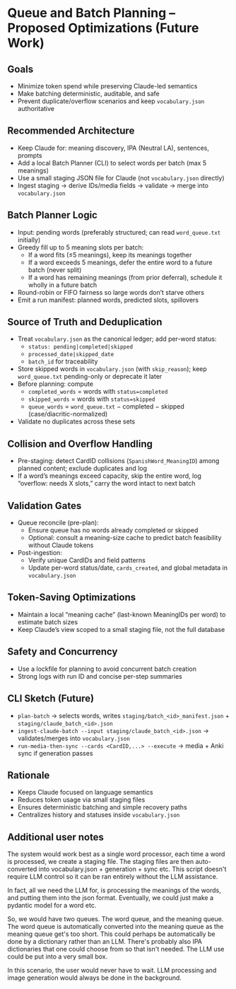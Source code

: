 <!--
ARCHIVED DOCUMENT
Original: QUEUE_OPTIMIZATIONS.md
Archived Location: context/archive/legacy/old_QUEUE_OPTIMIZATIONS.md
Archive Date: 2025-09-06T19:46:52.108142

This document has been archived as part of the documentation reorganization.
For current documentation, see context/README.md
-->

# Queue and Batch Planning – Proposed Optimizations (Future Work)

## Goals
- Minimize token spend while preserving Claude-led semantics
- Make batching deterministic, auditable, and safe
- Prevent duplicate/overflow scenarios and keep `vocabulary.json` authoritative

## Recommended Architecture
- Keep Claude for: meaning discovery, IPA (Neutral LA), sentences, prompts
- Add a local Batch Planner (CLI) to select words per batch (max 5 meanings)
- Use a small staging JSON file for Claude (not `vocabulary.json` directly)
- Ingest staging → derive IDs/media fields → validate → merge into `vocabulary.json`

## Batch Planner Logic
- Input: pending words (preferably structured; can read `word_queue.txt` initially)
- Greedy fill up to 5 meaning slots per batch:
  - If a word fits (≤5 meanings), keep its meanings together
  - If a word exceeds 5 meanings, defer the entire word to a future batch (never split)
  - If a word has remaining meanings (from prior deferral), schedule it wholly in a future batch
- Round-robin or FIFO fairness so large words don’t starve others
- Emit a run manifest: planned words, predicted slots, spillovers

## Source of Truth and Deduplication
- Treat `vocabulary.json` as the canonical ledger; add per-word status:
  - `status: pending|completed|skipped`
  - `processed_date|skipped_date`
  - `batch_id` for traceability
- Store skipped words in `vocabulary.json` (with `skip_reason`); keep `word_queue.txt` pending-only or deprecate it later
- Before planning: compute
  - `completed_words` = words with `status=completed`
  - `skipped_words` = words with `status=skipped`
  - `queue_words` = `word_queue.txt` − completed − skipped (case/diacritic-normalized)
- Validate no duplicates across these sets

## Collision and Overflow Handling
- Pre-staging: detect CardID collisions (`SpanishWord_MeaningID`) among planned content; exclude duplicates and log
- If a word’s meanings exceed capacity, skip the entire word, log “overflow: needs X slots,” carry the word intact to next batch

## Validation Gates
- Queue reconcile (pre-plan):
  - Ensure queue has no words already completed or skipped
  - Optional: consult a meaning-size cache to predict batch feasibility without Claude tokens
- Post-ingestion:
  - Verify unique CardIDs and field patterns
  - Update per-word status/date, `cards_created`, and global metadata in `vocabulary.json`

## Token-Saving Optimizations
- Maintain a local “meaning cache” (last-known MeaningIDs per word) to estimate batch sizes
- Keep Claude’s view scoped to a small staging file, not the full database

## Safety and Concurrency
- Use a lockfile for planning to avoid concurrent batch creation
- Strong logs with run ID and concise per-step summaries

## CLI Sketch (Future)
- `plan-batch` → selects words, writes `staging/batch_<id>_manifest.json` + `staging/claude_batch_<id>.json`
- `ingest-claude-batch --input staging/claude_batch_<id>.json` → validates/merges into `vocabulary.json`
- `run-media-then-sync --cards <CardID,...> --execute` → media + Anki sync if generation passes

## Rationale
- Keeps Claude focused on language semantics
- Reduces token usage via small staging files
- Ensures deterministic batching and simple recovery paths
- Centralizes history and statuses inside `vocabulary.json`

## Additional user notes

The system would work best as a single word processor, each time a word is processed, we create a staging file. The staging files are then auto-converted into vocabulary.json + generation + sync etc. This script doesn't require LLM control so it can be ran entirely without the LLM assistance.

In fact, all we need the LLM for, is processing the meanings of the words, and putting them into the json format. Eventually, we could just make a pydantic model for a word etc.

So, we would have two queues. The word queue, and the meaning queue. The word queue is automatically converted into the meaning queue as the meaning queue get's too short. This could perhaps be automatically be done by a dictionary rather than an LLM. There's probably also IPA dictionaries that one could choose from so that isn't needed. The LLM use could be put into a very small box.

In this scenario, the user would never have to wait. LLM processing and image generation would always be done in the background.
